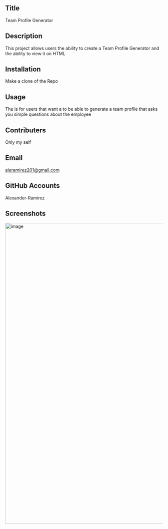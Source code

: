   ## Title
  Team Profile Generator

  ## Description
   This project allows users the ability to create a Team Profile Generator and the ability to view it on HTML

  ## Installation
  Make a clone of the Repo

  ## Usage
  The is for users that want a to be able to generate a team profile that asks you simple questions about the employee

  ## Contributers
  Only my self

  ## Email
  aleramirez201@gmail.com

  ## GitHub Accounts
  Alexander-Ramirez

  ## Screenshots
  <img width="960" alt="image" src="https://user-images.githubusercontent.com/93147019/151710999-07757caf-4180-4de7-8e2c-ab45b3b6dde6.png">
